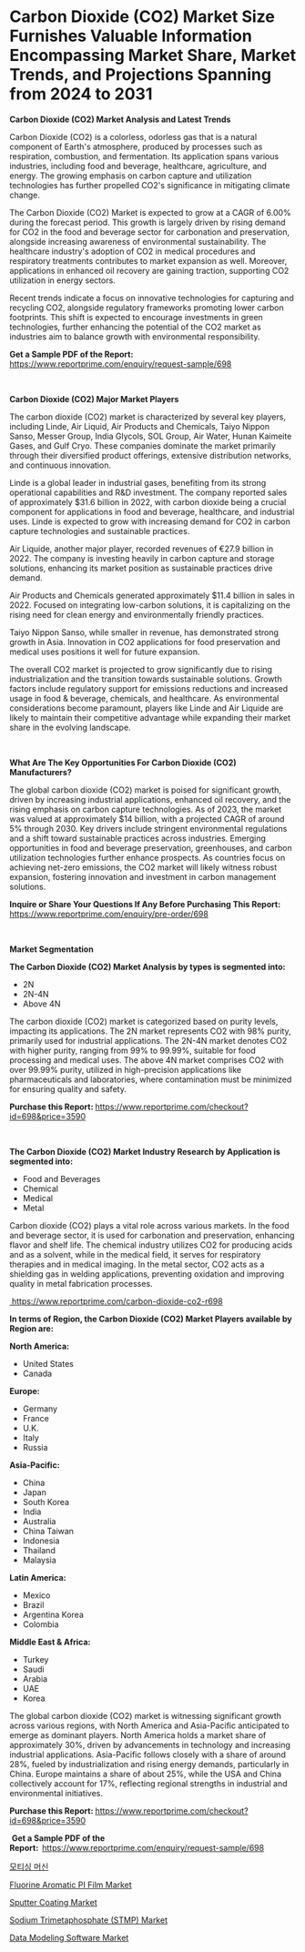 <p><h1>Carbon Dioxide (CO2) Market Size Furnishes Valuable Information Encompassing Market Share, Market Trends, and Projections Spanning from 2024 to 2031</h1></p><p><strong>Carbon Dioxide (CO2) Market Analysis and Latest Trends</strong></p>
<p><p>Carbon Dioxide (CO2) is a colorless, odorless gas that is a natural component of Earth's atmosphere, produced by processes such as respiration, combustion, and fermentation. Its application spans various industries, including food and beverage, healthcare, agriculture, and energy. The growing emphasis on carbon capture and utilization technologies has further propelled CO2's significance in mitigating climate change.</p><p>The Carbon Dioxide (CO2) Market is expected to grow at a CAGR of 6.00% during the forecast period. This growth is largely driven by rising demand for CO2 in the food and beverage sector for carbonation and preservation, alongside increasing awareness of environmental sustainability. The healthcare industry's adoption of CO2 in medical procedures and respiratory treatments contributes to market expansion as well. Moreover, applications in enhanced oil recovery are gaining traction, supporting CO2 utilization in energy sectors.</p><p>Recent trends indicate a focus on innovative technologies for capturing and recycling CO2, alongside regulatory frameworks promoting lower carbon footprints. This shift is expected to encourage investments in green technologies, further enhancing the potential of the CO2 market as industries aim to balance growth with environmental responsibility.</p></p>
<p><strong>Get a Sample PDF of the Report:&nbsp;</strong> <a href="https://www.reportprime.com/enquiry/request-sample/698">https://www.reportprime.com/enquiry/request-sample/698</a></p>
<p>&nbsp;</p>
<p><strong>Carbon Dioxide (CO2) Major Market Players</strong></p>
<p><p>The carbon dioxide (CO2) market is characterized by several key players, including Linde, Air Liquid, Air Products and Chemicals, Taiyo Nippon Sanso, Messer Group, India Glycols, SOL Group, Air Water, Hunan Kaimeite Gases, and Gulf Cryo. These companies dominate the market primarily through their diversified product offerings, extensive distribution networks, and continuous innovation.</p><p>Linde is a global leader in industrial gases, benefiting from its strong operational capabilities and R&D investment. The company reported sales of approximately $31.6 billion in 2022, with carbon dioxide being a crucial component for applications in food and beverage, healthcare, and industrial uses. Linde is expected to grow with increasing demand for CO2 in carbon capture technologies and sustainable practices.</p><p>Air Liquide, another major player, recorded revenues of €27.9 billion in 2022. The company is investing heavily in carbon capture and storage solutions, enhancing its market position as sustainable practices drive demand.</p><p>Air Products and Chemicals generated approximately $11.4 billion in sales in 2022. Focused on integrating low-carbon solutions, it is capitalizing on the rising need for clean energy and environmentally friendly practices.</p><p>Taiyo Nippon Sanso, while smaller in revenue, has demonstrated strong growth in Asia. Innovation in CO2 applications for food preservation and medical uses positions it well for future expansion.</p><p>The overall CO2 market is projected to grow significantly due to rising industrialization and the transition towards sustainable solutions. Growth factors include regulatory support for emissions reductions and increased usage in food & beverage, chemicals, and healthcare. As environmental considerations become paramount, players like Linde and Air Liquide are likely to maintain their competitive advantage while expanding their market share in the evolving landscape.</p></p>
<p>&nbsp;</p>
<p><strong>What Are The Key Opportunities For Carbon Dioxide (CO2) Manufacturers?</strong></p>
<p><p>The global carbon dioxide (CO2) market is poised for significant growth, driven by increasing industrial applications, enhanced oil recovery, and the rising emphasis on carbon capture technologies. As of 2023, the market was valued at approximately $14 billion, with a projected CAGR of around 5% through 2030. Key drivers include stringent environmental regulations and a shift toward sustainable practices across industries. Emerging opportunities in food and beverage preservation, greenhouses, and carbon utilization technologies further enhance prospects. As countries focus on achieving net-zero emissions, the CO2 market will likely witness robust expansion, fostering innovation and investment in carbon management solutions.</p></p>
<p><strong>Inquire or Share Your Questions If Any Before Purchasing This Report:</strong> <a href="https://www.reportprime.com/enquiry/pre-order/698">https://www.reportprime.com/enquiry/pre-order/698</a></p>
<p>&nbsp;</p>
<p><strong>Market Segmentation</strong></p>
<p><strong>The Carbon Dioxide (CO2) Market Analysis by types is segmented into:</strong></p>
<p><ul><li>2N</li><li>2N-4N</li><li>Above 4N</li></ul></p>
<p><p>The carbon dioxide (CO2) market is categorized based on purity levels, impacting its applications. The 2N market represents CO2 with 98% purity, primarily used for industrial applications. The 2N-4N market denotes CO2 with higher purity, ranging from 99% to 99.99%, suitable for food processing and medical uses. The above 4N market comprises CO2 with over 99.99% purity, utilized in high-precision applications like pharmaceuticals and laboratories, where contamination must be minimized for ensuring quality and safety.</p></p>
<p><strong>Purchase this Report:&nbsp;</strong><a href="https://www.reportprime.com/checkout?id=698&price=3590">https://www.reportprime.com/checkout?id=698&price=3590</a></p>
<p>&nbsp;</p>
<p><strong>The Carbon Dioxide (CO2) Market Industry Research by Application is segmented into:</strong></p>
<p><ul><li>Food and Beverages</li><li>Chemical</li><li>Medical</li><li>Metal</li></ul></p>
<p><p>Carbon dioxide (CO2) plays a vital role across various markets. In the food and beverage sector, it is used for carbonation and preservation, enhancing flavor and shelf life. The chemical industry utilizes CO2 for producing acids and as a solvent, while in the medical field, it serves for respiratory therapies and in medical imaging. In the metal sector, CO2 acts as a shielding gas in welding applications, preventing oxidation and improving quality in metal fabrication processes.</p></p>
<p><a href="https://www.reportprime.com/carbon-dioxide-co2-r698">&nbsp;https://www.reportprime.com/carbon-dioxide-co2-r698</a></p>
<p><strong>In terms of Region, the Carbon Dioxide (CO2) Market Players available by Region are:</strong></p>
<p>
    <p> <strong> North America: </strong>
        <ul>
            <li>United States</li>
            <li>Canada</li>
        </ul>
        </p> 
    <p> <strong> Europe: </strong>
        <ul>
            <li>Germany</li>
            <li>France</li>
            <li>U.K.</li>
            <li>Italy</li>
            <li>Russia</li>
        </ul>
        </p> 
    <p> <strong> Asia-Pacific: </strong>
        <ul>
            <li>China</li>
            <li>Japan</li>
            <li>South Korea</li>
            <li>India</li>
            <li>Australia</li>
            <li>China Taiwan</li>
            <li>Indonesia</li>
            <li>Thailand</li>
            <li>Malaysia</li>
        </ul>
        </p> 
    <p> <strong> Latin America: </strong>
        <ul>
            <li>Mexico</li>
            <li>Brazil</li>
            <li>Argentina Korea</li>
            <li>Colombia</li>
        </ul>
        </p> 
    <p> <strong> Middle East & Africa: </strong>
        <ul>
            <li>Turkey</li>
            <li>Saudi</li>
            <li>Arabia</li>
            <li>UAE</li>
            <li>Korea</li>
        </ul>
    </p>
    </p>
<p><p>The global carbon dioxide (CO2) market is witnessing significant growth across various regions, with North America and Asia-Pacific anticipated to emerge as dominant players. North America holds a market share of approximately 30%, driven by advancements in technology and increasing industrial applications. Asia-Pacific follows closely with a share of around 28%, fueled by industrialization and rising energy demands, particularly in China. Europe maintains a share of about 25%, while the USA and China collectively account for 17%, reflecting regional strengths in industrial and environmental initiatives.</p></p>
<p><strong>Purchase this Report: </strong><a href="https://www.reportprime.com/checkout?id=698&price=3590">https://www.reportprime.com/checkout?id=698&price=3590</a></p>
<p>&nbsp;<strong>Get a Sample PDF of the Report:&nbsp;&nbsp;</strong><a href="https://www.reportprime.com/enquiry/request-sample/698">https://www.reportprime.com/enquiry/request-sample/698</a></p>
<p><strong></strong></p>
<p><p><a href="https://medium.com/@sheldondtickinson9867/%EB%AA%A8%EB%A5%B4%ED%8B%B0%EC%A7%95-%EB%A8%B8%EC%8B%A0-%EC%82%B0%EC%97%85-%EC%A0%84%EB%A7%9D-%EC%8B%9C%EC%9E%A5-%EB%B3%80%ED%99%94-%EB%B0%8F-%EC%A0%84%EB%9E%B5%EC%A0%81-%ED%95%84%EC%88%98-%EC%9A%94%EC%86%8C-2024-2031-1cd6847c3806">모티싱 머신</a></p><p><a href="https://www.linkedin.com/pulse/exploring-fluorine-aromatic-pi-film-market-dynamics-revenue-analysis-ny7jf?trackingId=0Z%2Bka%2F5zRUGUeLM4qZbp8g%3D%3D">Fluorine Aromatic PI Film Market</a></p><p><a href="https://www.linkedin.com/pulse/global-sputter-coating-market-size-share-analysis-product-type-txx9f?trackingId=3RuCpQ6%2BQnqfDyQejAk63Q%3D%3D">Sputter Coating Market</a></p><p><a href="https://issuu.com/reportprime-2/docs/sodium-trimetaphosphate-stmp-market_1486e966730e42">Sodium Trimetaphosphate (STMP) Market</a></p><p><a href="https://medium.com/@perrin7364/data-modeling-software-market-evolution-global-trends-and-regional-dynamics-2024-2031-26ea7f1ff561">Data Modeling Software Market</a></p></p>